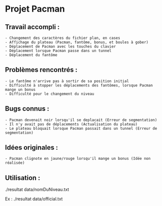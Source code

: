 # Projet Pacman

## Travail accompli :
	
	- Changement des caractères du fichier plan, en cases
	- Affichage du plateau (Pacman, fantôme, bonus, et boules à gober)
	- Déplacement de Pacman avec les touches du clavier
	- Déplacement lorsque Pacman passe dans un tunnel
	- Déplacement du fantôme

## Problèmes rencontrés :

	- Le fantôme n'arrive pas à sortir de sa position initial
	- Difficulté à stopper les déplacements des fantômes, lorsque Pacman mange un bonus
	- Difficulté pour le changement du niveau

## Bugs connus :

	- Pacman devenait noir lorsqu'il se deplacait (Erreur de segmentation)
	- Il n'y avait pas de déplacements (Actualisation du plateau)
	- Le plateau bloquait lorsque Pacman passait dans un tunnel (Erreur de segmentation)	


## Idées originales :

	- Pacman clignote en jaune/rouge lorsqu'il mange un bonus (Idée non réalisée)
	
## Utilisation :

./resultat data/nomDuNiveau.txt

Ex : ./resultat data/official.txt



